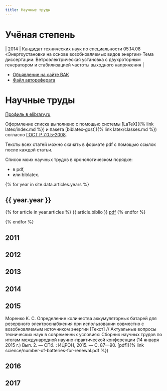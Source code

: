 ```yaml
---
title: Научные труды
---
```


# Учёная степень

| 2014 | Кандидат технических наук по специальности 05.14.08 «Энергоустановки на основе возобновляемых видов энергии»  Тема диссертации: Ветроэлектрическая установка с двухроторным генератором и стабилизацией частоты выходного напряжения |

- [Объявление на сайте ВАК](http://vak.ed.gov.ru/dis-details?xPARAM=165203)
- [Файл автореферата](http://vak.ed.gov.ru/az/server/php/filer.php?table=att_case&fld=autoref&key[]=165203)

# Научные труды

[Профиль в elibrary.ru](http://elibrary.ru/author_items.asp?authorid=705280)

Оформление списка выполнено с помощью
системы [LaTeX]({% link latex/index.md %}) и пакета
[biblatex-gost]({% link latex/classes.md %}) согласно
[ГОСТ Р 7.0.5-2008](https://ru.wikisource.org/wiki/ГОСТ_Р_7.0.5-2008).

Тексты всех статей можно скачать в формате pdf с помощью ссылок после
каждой статьи.

Список моих научных трудов в хронологическом порядке:
- в pdf,
- или biblatex.

{% for year in site.data.articles.years %}
  <h2>{{ year.year }}</h2>

  {% for article in year.articles %}
  {{ article.biblio }} <a href="{{ article.file }}">pdf</a>
  {% endfor %}

{% endfor %}


## 2011

## 2012

## 2013

## 2014

## 2015

Моренко К. С. Определение количества аккумуляторных батарей для
резервного электроснабжения при использовании совместно с
возобновляемым источником энергии [Текст] // Актуальные вопросы
технических наук в современных условиях: Сборник научных трудов по
итогам международной научно-практической конференции (14 января 2015
г.) Вып. 2. — СПб. : ИЦРОН, 2015. — С. 87—90.
[pdf]({% link science/number-of-batteries-for-renewal.pdf %})

## 2016

## 2017
